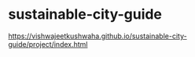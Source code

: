 # sustainable-city-guide
https://vishwajeetkushwaha.github.io/sustainable-city-guide/project/index.html
